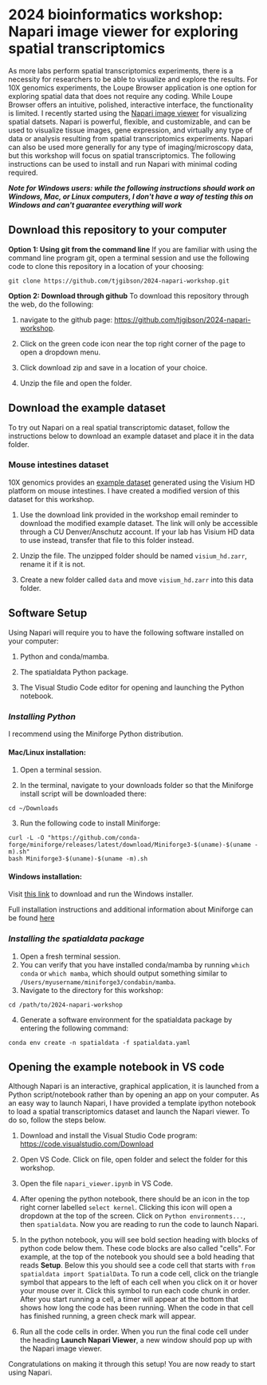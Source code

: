 # 2024 bioinformatics workshop: Napari image viewer for exploring spatial transcriptomics

As more labs perform spatial transcriptomics experiments, there is a necessity for researchers to be able to visualize and explore the results. For 10X genomics experiments, the Loupe Browser application is one option for exploring spatial data that does not require any coding. While Loupe Browser offers an intuitive, polished, interactive interface, the functionality is limited. I recently started using the [Napari image viewer](https://napari.org/stable/) for visualizing spatial datsets. Napari is powerful, flexible, and customizable, and can be used to visualize tissue images, gene expression, and virtually any type of data or analysis resulting from spatial transcriptomics experiments. Napari can also be used more generally for any type of imaging/microscopy data, but this workshop will focus on spatial transcriptomics. The following instructions can be used to install and run Napari with minimal coding required.

***Note for Windows users: while the following instructions should work on Windows, Mac, or Linux computers, I don't have a way of testing this on Windows and can't guarantee everything will work***

## Download this repository to your computer

**Option 1: Using git from the command line** If you are familiar with using the command line program git, open a terminal session and use the following code to clone this repository in a location of your choosing:

```         
git clone https://github.com/tjgibson/2024-napari-workshop.git
```

**Option 2: Download through github** To download this repository through the web, do the following:

1.  navigate to the github page: <https://github.com/tjgibson/2024-napari-workshop>.

2.  Click on the green code icon near the top right corner of the page to open a dropdown menu.

3.  Click download zip and save in a location of your choice.

4.  Unzip the file and open the folder.

## Download the example dataset

To try out Napari on a real spatial transcriptomic dataset, follow the instructions below to download an example dataset and place it in the data folder.

### Mouse intestines dataset

10X genomics provides an [example dataset](https://s3.embl.de/spatialdata/spatialdata-sandbox/visium_hd_3.0.0_io.zip) generated using the Visium HD platform on mouse intestines. I have created a modified version of this dataset for this workshop.

1.  Use the download link provided in the workshop email reminder to download the modified example dataset. The link will only be accessible through a CU Denver/Anschutz account. If your lab has Visium HD data to use instead, transfer that file to this folder instead.

2.  Unzip the file. The unzipped folder should be named `visium_hd.zarr`, rename it if it is not.

3.  Create a new folder called `data` and move `visium_hd.zarr` into this data folder.

## Software Setup

Using Napari will require you to have the following software installed on your computer:

1.  Python and conda/mamba.

2.  The spatialdata Python package.

3.  The Visual Studio Code editor for opening and launching the Python notebook.

### *Installing Python*

I recommend using the Miniforge Python distribution.

#### Mac/Linux installation:

1.  Open a terminal session.

2.  In the terminal, navigate to your downloads folder so that the Miniforge install script will be downloaded there:

```         
cd ~/Downloads
```

3.  Run the following code to install Miniforge:

```         
curl -L -O "https://github.com/conda-forge/miniforge/releases/latest/download/Miniforge3-$(uname)-$(uname -m).sh"
bash Miniforge3-$(uname)-$(uname -m).sh
```

#### Windows installation:

Visit [this link](https://github.com/conda-forge/miniforge) to download and run the Windows installer.

Full installation instructions and additional information about Miniforge can be found [here](https://github.com/conda-forge/miniforge)

### *Installing the spatialdata package*

1.  Open a fresh terminal session.
2.  You can verify that you have installed conda/mamba by running `which conda` or `which mamba`, which should output something similar to `/Users/myusername/miniforge3/condabin/mamba`.
3.  Navigate to the directory for this workshop:

```         
cd /path/to/2024-napari-workshop
```

4.  Generate a software environment for the spatialdata package by entering the following command:

```         
conda env create -n spatialdata -f spatialdata.yaml
```

## Opening the example notebook in VS code

Although Napari is an interactive, graphical application, it is launched from a Python script/notebook rather than by opening an app on your computer. As an easy way to launch Napari, I have provided a template ipython notebook to load a spatial transcriptomics dataset and launch the Napari viewer. To do so, follow the steps below.

1.  Download and install the Visual Studio Code program: <https://code.visualstudio.com/Download>

2.  Open VS Code. Click on file, open folder and select the folder for this workshop.

3.  Open the file `napari_viewer.ipynb` in VS Code.

4.  After opening the python notebook, there should be an icon in the top right corner labelled `select kernel`. Clicking this icon will open a dropdown at the top of the screen. Click on `Python environments...`, then `spatialdata`. Now you are reading to run the code to launch Napari.

5.  In the python notebook, you will see bold section heading with blocks of python code below them. These code blocks are also called "cells". For example, at the top of the notebook you should see a bold heading that reads **Setup**. Below this you should see a code cell that starts with `from spatialdata import SpatialData`. To run a code cell, click on the triangle symbol that appears to the left of each cell when you click on it or hover your mouse over it. Click this symbol to run each code chunk in order. After you start running a cell, a timer will appear at the bottom that shows how long the code has been running. When the code in that cell has finished running, a green check mark will appear.

6.  Run all the code cells in order. When you run the final code cell under the heading **Launch Napari Viewer**, a new window should pop up with the Napari image viewer.

Congratulations on making it through this setup! You are now ready to start using Napari.
